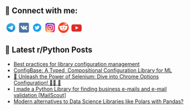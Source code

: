 ## 🔎 Connect with me:
[<img src="https://github.com/bullbesh/bullbesh/blob/main/images/Telegram.png" width="32" height="32" />](https://t.me/bullbesh)
[<img src="https://github.com/bullbesh/bullbesh/blob/main/images/VK.png" width="32" height="32" />](https://vk.com/bullbesh)
[<img src="https://github.com/bullbesh/bullbesh/blob/main/images/Twitter.png" width="32" height="32" />](https://twitter.com/bullbesh1)
[<img src="https://github.com/bullbesh/bullbesh/blob/main/images/Instagram.png" width="32" height="32" />](https://www.instagram.com/bullbesh)
[<img src="https://github.com/bullbesh/bullbesh/blob/main/images/Reddit.png" width="32" height="32" />](https://www.reddit.com/user/bullbesh)
[<img src="https://github.com/bullbesh/bullbesh/blob/main/images/YouTube.png" width="32" height="32" />](https://www.youtube.com/channel/UCtfjRs6uzgq5mfm8S06WTcg)

## 📕 Latest r/Python Posts
<!-- BLOG-POST-LIST:START -->
- [Best practices for library configuration management](https://www.reddit.com/r/Python/comments/196sd4c/best_practices_for_library_configuration/)
- [ConfigBase: A Typed, Compositional Configuration Library for ML](https://www.reddit.com/r/Python/comments/196q44g/configbase_a_typed_compositional_configuration/)
- [🚀 Unleash the Power of Selenium: Dive into Chrome Options Configuration! 🐍✨ 🚀](https://www.reddit.com/r/Python/comments/196okhj/unleash_the_power_of_selenium_dive_into_chrome/)
- [I made a Python Library for finding business e-mails and e-mail validation [MailScout]](https://www.reddit.com/r/Python/comments/196m3zx/i_made_a_python_library_for_finding_business/)
- [Modern alternatives to Data Science Libraries like Polars with Pandas?](https://www.reddit.com/r/Python/comments/196jbms/modern_alternatives_to_data_science_libraries/)
<!-- BLOG-POST-LIST:END -->
